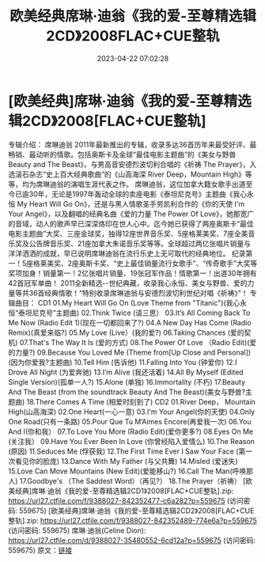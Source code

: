 ﻿---
title: 欧美经典席琳·迪翁《我的爱-至尊精选辑2CD》2008FLAC+CUE整轨
date: 2023-04-22 07:02:28
categories: 外语音乐
tags: 外语音乐
---
# [欧美经典]席琳·迪翁《我的爱-至尊精选辑2CD》2008[FLAC+CUE整轨]

专辑介绍：
席琳迪翁
2011年最新推出的专辑，收录多达36首历年来最受好评、最畅销、最动听的情歌。包括奥斯卡及金球“最佳电影主题曲”的《美女与野兽
Beauty and The Beast》，与男高音安德烈波切利合唱的《祈祷 The
Prayer》，入选滚石杂志“史上百大经典歌曲”的《山高海深 River Deep，Mountain
High》等等，均为席琳迪翁的演唱生涯代表之作。
席琳迪翁，这位加拿大籍女歌手出道至今已逾30年，无论是1997年轰动全球的卖座电影《泰坦尼克号》主题曲《我心永恒 My
Heart Will Go On》，还是与黑人情歌圣手劳凯利合作的《你的天使 I'm Your
Angel》，以及翻唱的经典名曲《爱的力量 The Power Of
Love》，她那宽广的音域，动人的歌声早已深深烙印在世人心中。迄今她已获得了两座奥斯卡“最佳电影主题曲”大奖、三座金球奖，独得12座世界音乐奖、5座格莱美奖、7座全美音乐奖及公告牌音乐奖、21座加拿大朱诺音乐奖等等。全球超过两亿张唱片销量与洋洋洒洒的成就，早已说明席琳迪翁在流行乐史上无可取代的经典地位。
纪录第一！5座格莱美奖、2座奥斯卡奖、“史上最佳销量流行女歌手”、“传奇歌手”大奖等奖项加身！销量第一！2亿张唱片销量、19张冠军作品！情歌第一！出道30年拥有42首冠军单曲！
2011全新精选--世纪典藏，收录我心永恒、美女与野兽、爱的力量等共36首经典情歌！“特别收录席琳迪翁与安德烈波切利世纪对唱《祈祷》”！
专辑曲目：
CD1
01.My Heart Will Go On (Love Theme from
"Titanic")(我心永恒“泰坦尼克号”主题曲)
02.Think Twice (请三思）
03.It’s All Coming Back To Me Now (Radio Edit 1)(现在一切都回来了?)
04.A New Day Has Come (Radio Remix)(真爱来临?)
05.My Love (Live）(我的爱?)
06.Taking Chances (爱的契机)
07.That's The Way It Is (爱的方式)
08.The Power Of Love （Radio Edit)(爱的力量?)
09.Because You Loved Me (Theme from[Up Close and
Personal])(因为你爱我?主题曲)
10.Tell Him (告诉他)
11.Falling Into You (钟爱你)
12.I Drove All Night (为爱奔驰)
13.I’m Alive (我还活着)
14.All By Myself (Edited Single Version)(孤单一人?)
15.Alone (单独)
16.Immortality (不朽)
17.Beauty And The Beast (from the soundtrack Beauty And The
Beast)(美女与野兽?主题曲)
18.There Comes A Time (相爱时刻到了)
CD2
01.River Deep， Mountain High(山高海深)
02.One Heart(一心一意)
03.I'm Your Angel(你的天使)
04.Only One Road(只有一条路)
05.Pour Que Tu M’Aimes Encore(再爱我一次)
06.You And I(你和我）
07.To Love You More (Radio Edit)(爱你更多?)
08.Eyes On Me (关注我）
09.Have You Ever Been In Love (你曾经陷入爱情么)
10.The Reason (原因)
11.Seduces Me (俘获我)
12.The First Time Ever I Saw Your Face (第一次看见你的脸庞)
13.Dance With My Father (与父共舞)
14.Misled (爱迷失)
15.Love Can Move Mountains (New Edit)(爱能移山?)
16.Call The Man(呼唤那人)
17.Goodbye's （The Saddest Word）（再见?）
18.The Prayer（祈祷）
[欧美经典]席琳·迪翁《我的爱-至尊精选辑2CD1》2008[FLAC+CUE整轨].zip: https://url27.ctfile.com/f/9388027-842352477-c6a282?p=559675
(访问密码: 559675)
[欧美经典]席琳·迪翁《我的爱-至尊精选辑2CD2》2008[FLAC+CUE整轨].zip: https://url27.ctfile.com/f/9388027-842352489-774e6a?p=559675
(访问密码: 559675)
席琳·迪翁(Celine Dion): https://url27.ctfile.com/d/9388027-35480552-6cd12a?p=559675
(访问密码: 559675)
原文：[链接](https://blog.sina.com.cn/s/blog_1647c7e76010311jq.html)